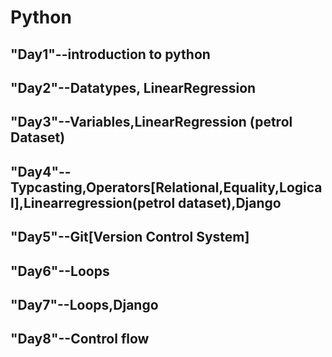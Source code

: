 # **Python**

## "Day1"--introduction to python
## "Day2"--Datatypes, LinearRegression
## "Day3"--Variables,LinearRegression (petrol Dataset)
## "Day4"--Typcasting,Operators[Relational,Equality,Logical],Linearregression(petrol dataset),Django
## "Day5"--Git[Version Control System]
## "Day6"--Loops
## "Day7"--Loops,Django
## "Day8"--Control flow
